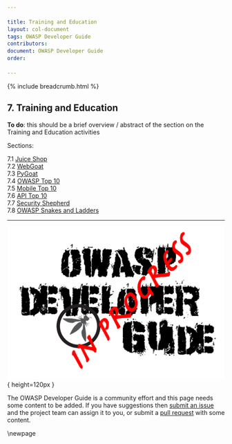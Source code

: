 ```yaml
---

title: Training and Education
layout: col-document
tags: OWASP Developer Guide
contributors:
document: OWASP Developer Guide
order:

---
```


{% include breadcrumb.html %}

## 7. Training and Education

**To do**: this should be a brief overview / abstract of the section on the Training and Education activities

Sections:

7.1 [Juice Shop](#juice-shop)  
7.2 [WebGoat](#webgoat)  
7.3 [PyGoat](#pygoat)  
7.4 [OWASP Top 10](#owasp-top-10)  
7.5 [Mobile Top 10](#mobile-top-10)  
7.6 [API Top 10](#api-top-10)  
7.7 [Security Shepherd](#security-shepherd)  
7.8 [OWASP Snakes and Ladders](#owasp-snakes-and-ladders)  

----

![Developer Guide](../assets/images/dg_wip.png){ height=120px }

The OWASP Developer Guide is a community effort and this page needs some content to be added.
If you have suggestions then [submit an issue][issue0900] and the project team can assign it to you,
or submit a [pull request][pr] with some content.

[issue0900]: https://github.com/OWASP/www-project-developer-guide/issues/new?labels=enhancement&template=request.md&title=Update:%2009-training-education
[pr]: https://github.com/OWASP/www-project-developer-guide/pulls

\newpage
